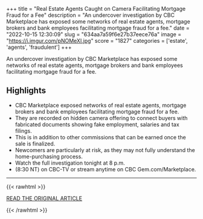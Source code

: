 +++
title = "Real Estate Agents Caught on Camera Facilitating Mortgage Fraud for a Fee"
description = "An undercover investigation by CBC Marketplace has exposed some networks of real estate agents, mortgage brokers and bank employees facilitating mortgage fraud for a fee."
date = "2022-10-15 12:30:09"
slug = "634aa7a59f6e27b37eece76a"
image = "https://i.imgur.com/pNOMeXl.jpg"
score = "1827"
categories = ['estate', 'agents', 'fraudulent']
+++

An undercover investigation by CBC Marketplace has exposed some networks of real estate agents, mortgage brokers and bank employees facilitating mortgage fraud for a fee.

## Highlights

- CBC Marketplace exposed networks of real estate agents, mortgage brokers and bank employees facilitating mortgage fraud for a fee.
- They are recorded on hidden camera offering to connect buyers with fabricated documents showing fake employment, salaries and tax filings.
- This is in addition to other commissions that can be earned once the sale is finalized.
- Newcomers are particularly at risk, as they may not fully understand the home-purchasing process.
- Watch the full investigation tonight at 8 p.m.
- (8:30 NT) on CBC-TV or stream anytime on CBC Gem.com/Marketplace.

---

{{< rawhtml >}}
  <p class="article-category">
    <a target="_blank" href="https://www.cbc.ca/news/business/marketplace-mortgage-fraud-1.6614132">READ THE ORIGINAL ARTICLE</a>
  </p>
{{< /rawhtml >}}
